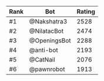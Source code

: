 Rank|Bot|Rating
---|---|---
#1|@Nakshatra3|2528
#2|@NilatacBot|2474
#3|@OpeningsBot|2288
#4|@anti-bot|2193
#5|@CatNail|2076
#6|@pawnrobot|1913
